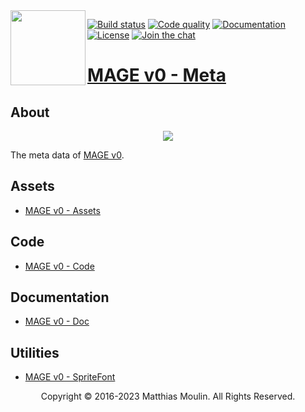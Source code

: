 <img align="left" src="https://github.com/matt77hias/MAGE-v0-Meta/blob/gh-pages/res/MAGE.png" width="120px"/>

[![Build status][actions-svg]][actions] [![Code quality][codacy-svg]][codacy] [![Documentation][documentation-svg]][documentation] [![License][license-svg]][license] [![Join the chat][gitter-svg]][gitter]

[actions-svg]:       https://github.com/matt77hias/MAGE-v0/workflows/Contribution/badge.svg?branch=master
[codacy-svg]:        https://app.codacy.com/project/badge/Grade/9d2719c91eb445fd916fd07bdeff098d
[documentation-svg]: https://img.shields.io/badge/docs-doxygen-blue.svg
[license-svg]:       https://img.shields.io/badge/license-GPL%203.0-blue.svg
[gitter-svg]:        https://badges.gitter.im/mage_dev/community.svg

[actions]:           https://github.com/matt77hias/MAGE-v0/actions?query=workflow%3AContribution
[codacy]:            https://app.codacy.com/gh/matt77hias/MAGE/dashboard?utm_source=gh&utm_medium=referral&utm_content=&utm_campaign=Badge_grade
[documentation]:     https://matt77hias.github.io/MAGE-v0-Doc
[license]:           https://raw.githubusercontent.com/matt77hias/MAGE-v0/master/LICENSE.txt
[gitter]:            https://gitter.im/mage_dev/community

# [MAGE v0 - Meta](https://matt77hias.github.io/MAGE-v0-Meta/)

## About
<p align="center"><img src="https://github.com/matt77hias/MAGE-v0-Meta/blob/gh-pages/res/Example.png"></p>

The meta data of [MAGE v0](https://github.com/matt77hias/MAGE-v0).

## Assets
* [MAGE v0 - Assets](https://github.com/matt77hias/MAGE-v0-Assets)

## Code
* [MAGE v0 - Code](https://github.com/matt77hias/MAGE-v0)

## Documentation
* [MAGE v0 - Doc](https://github.com/matt77hias/MAGE-v0-Doc)

## Utilities
* [MAGE v0 - SpriteFont](https://github.com/matt77hias/MAGE-v0-SpriteFont)

<p align="center">Copyright © 2016-2023 Matthias Moulin. All Rights Reserved.</p>
